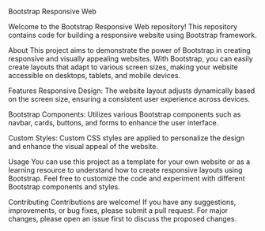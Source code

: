 Bootstrap Responsive Web

Welcome to the Bootstrap Responsive Web repository! This repository contains code for building a responsive website using Bootstrap framework.

About
This project aims to demonstrate the power of Bootstrap in creating responsive and visually appealing websites. With Bootstrap, you can easily create layouts that adapt to various screen sizes, making your website accessible on desktops, tablets, and mobile devices.

Features
Responsive Design: The website layout adjusts dynamically based on the screen size, ensuring a consistent user experience across devices.

Bootstrap Components: Utilizes various Bootstrap components such as navbar, cards, buttons, and forms to enhance the user interface.

Custom Styles: Custom CSS styles are applied to personalize the design and enhance the visual appeal of the website.


Usage
You can use this project as a template for your own website or as a learning resource to understand how to create responsive layouts using Bootstrap. Feel free to customize the code and experiment with different Bootstrap components and styles.

Contributing
Contributions are welcome! If you have any suggestions, improvements, or bug fixes, please submit a pull request. For major changes, please open an issue first to discuss the proposed changes.

